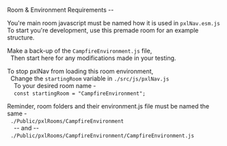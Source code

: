 Room & Environment Requirements --

You're main room javascript must be named how it is used in `pxlNav.esm.js`
<br/>To start you're development, use this premade room for an example structure.


Make a back-up of the `CampfireEnvironment.js` file,
<br/>&nbsp;&nbsp;Then start here for any modifications made in your testing.

To stop pxlNav from loading this room environment,
<br/>&nbsp;&nbsp;Change the `startingRoom` variable in `./src/js/pxlNav.js`
<br/>&nbsp;&nbsp;&nbsp;&nbsp;To your desired room name -
<br/>&nbsp;&nbsp;&nbsp;&nbsp;`const startingRoom = "CampfireEnvironment";`

Reminder, room folders and their environment.js file must be named the same -
<br/>&nbsp;&nbsp;`./Public/pxlRooms/CampfireEnvironment`
<br/>&nbsp;&nbsp;&nbsp;&nbsp;-- and --
<br/>&nbsp;&nbsp;`./Public/pxlRooms/CampfireEnvironment/CampfireEnvironment.js`